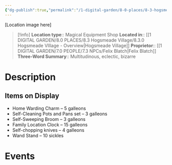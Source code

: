 ```yaml
---
{"dg-publish":true,"permalink":"/1-digital-garden/8-0-places/8-3-hogsmeade-village/8-3-09-bingle-and-blatch/","tags":["#place","#hogsmeade","#shop"]}
---
```


[Location image here]
>[!info]
>**Location type**::  Magical Equipment Shop
>**Located in**:: [[1 DIGITAL GARDEN/8.0 PLACES/8.3 Hogsmeade Village/8.3.0 Hogsmeade VIllage - Overview\|Hogsmeade Village]]
>**Proprietor**:: [[1 DIGITAL GARDEN/7.0 PEOPLE/7.3 NPCs/Felix Blatch\|Felix Blatch]]
>**Three-Word Summary**:: Multitudinous, eclectic, bizarre

# Description


## Items on Display

- Home Warding Charm – 5 galleons
- Self-Cleaning Pots and Pans set – 3 galleons
- Self-Sweeping Broom – 3 galleons
- Family Location Clock – 15 galleons
- Self-chopping knives – 4 galleons
- Wand Stand – 10 sickles

# Events

